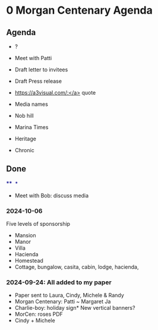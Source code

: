 # 0 Morgan Centenary Agenda

## Agenda

* ?
* Meet with Patti

* Draft letter to invitees
* Draft Press release
* <a href="https://a3visual.com/:">https://a3visual.com/:</a> quote
* Media names
* Nob hill
* Marina Times
* Heritage
* Chronic

## Done
<font color="#00008b"><span style="font-size: 15.6px;">**
**</span></font><font color="#00008b"><span style="font-size: 15.6px;">***&nbsp;**</span></font>
* Meet with Bob: discuss media

### 2024-10-06

Five levels of sponsorship

* Mansion
* Manor
* Villa
* Hacienda
* Homestead
* Cottage, bungalow, casita, cabin, lodge, hacienda,

### 2024-09-24: All added to my paper

* Paper sent to Laura, Cindy, Michele &amp; Randy
* Morgan Centenary: Patti ~ Margaret Ja
* Charlie-boy: holiday sign* New vertical banners?
* MorCen: roses PDF
* Cindy + Michele
